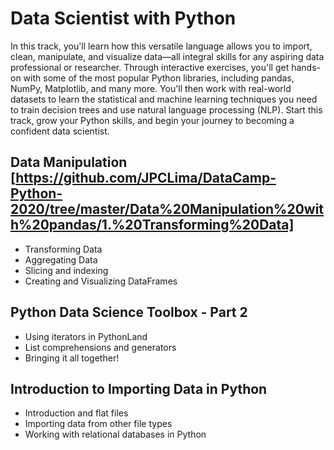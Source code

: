 # Data Scientist with Python

In this track, you'll learn how this versatile language allows you to import, clean, manipulate, and visualize data—all integral skills for any aspiring data professional or researcher. Through interactive exercises, you'll get hands-on with some of the most popular Python libraries, including pandas, NumPy, Matplotlib, and many more. You'll then work with real-world datasets to learn the statistical and machine learning techniques you need to train decision trees and use natural language processing (NLP). Start this track, grow your Python skills, and begin your journey to becoming a confident data scientist.

## Data Manipulation [https://github.com/JPCLima/DataCamp-Python-2020/tree/master/Data%20Manipulation%20with%20pandas/1.%20Transforming%20Data]
* Transforming Data
* Aggregating Data
* Slicing and indexing
* Creating and Visualizing DataFrames

## Python Data Science Toolbox - Part 2
* Using iterators in PythonLand
* List comprehensions and generators
* Bringing it all together!

## Introduction to Importing Data in Python
* Introduction and flat files
* Importing data from other file types
* Working with relational databases in Python
